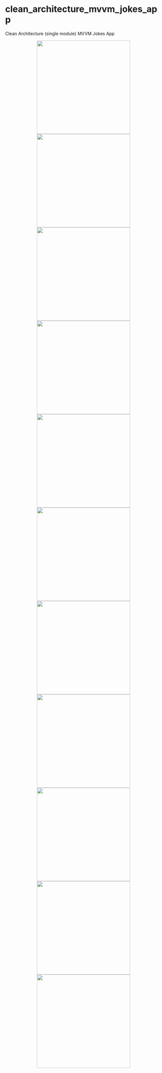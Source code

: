# clean_architecture_mvvm_jokes_app
Clean Architecture (single module) MVVM Jokes App

<p align="middle">
  <img src="/readme/splash.png" width="300" />
  <img src="/readme/onboarding.gif" width="300" /> 
  <img src="/readme/home_one.png" width="300" />
  <img src="/readme/home_two.png" width="300" />
  <img src="/readme/lucky_joke.png" width="300" />
  <img src="/readme/favourite_jokes.png" width="300" />
  <img src="/readme/joke_screen_one.png" width="300" />
  <img src="/readme/joke_screen_two.png" width="300" />
  <img src="/readme/dropdown.png" width="300" />
  <img src="/readme/search_bar.png" width="300" />
  <img src="/readme/statistics.png" width="300" />
</p>
